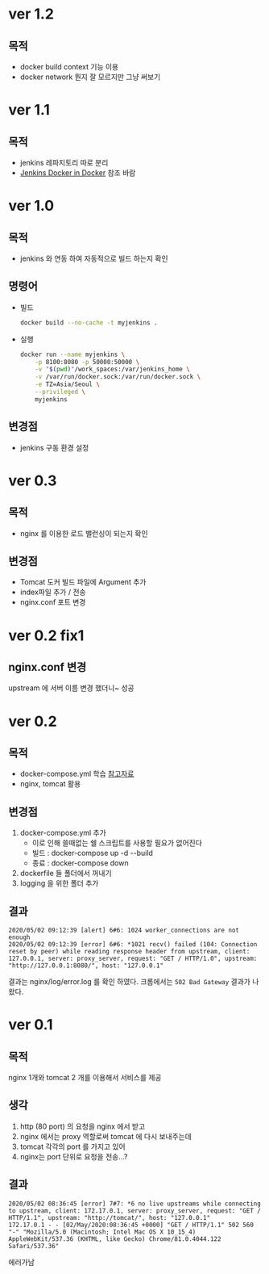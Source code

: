 # ver 1.2
## 목적
- docker build context 기능 이용
- docker network 뭔지 잘 모르지만 그냥 써보기

# ver 1.1
## 목적
- jenkins 레파지토리 따로 분리
- [Jenkins Docker in Docker](https://github.com/DongOnee/jenkins_DinD.git) 참조 바람

# ver 1.0
## 목적
- jenkins 와 연동 하여 자동적으로 빌드 하는지 확인

## 명령어
-   빌드
    ```sh
    docker build --no-cache -t myjenkins .
    ```
-   실행
    ```sh
    docker run --name myjenkins \
        -p 8100:8080 -p 50000:50000 \
        -v "$(pwd)"/work_spaces:/var/jenkins_home \
        -v /var/run/docker.sock:/var/run/docker.sock \
        -e TZ=Asia/Seoul \
        --privileged \
        myjenkins
    ```

## 변경점
- jenkins 구동 환경 설정

# ver 0.3
## 목적
- nginx 를 이용한 로드 밸런싱이 되는지 확인

## 변경점
- Tomcat 도커 빌드 파일에 Argument 추가
- index파일 추가 / 전송
- nginx.conf 포트 변경


# ver 0.2 fix1
## nginx.conf 변경
upstream 에 서버 이름 변경 했더니~ 성공

# ver 0.2
## 목적
- docker-compose.yml 학습 [참고자료](https://jistol.github.io/docker/2017/09/19/docker-compose-tomcat-clustering/)
- nginx, tomcat 활용

## 변경점
1. docker-compose.yml 추가
    - 이로 인해 쓸때없는 쉘 스크립트를 사용할 필요가 없어진다
    - 빌드 : docker-compose up -d --build
    - 종료 : docker-compose down
2. dockerfile 들 폴더에서 꺼내기
3. logging 을 위한 폴더 추가

## 결과
```
2020/05/02 09:12:39 [alert] 6#6: 1024 worker_connections are not enough
2020/05/02 09:12:39 [error] 6#6: *1021 recv() failed (104: Connection reset by peer) while reading response header from upstream, client: 127.0.0.1, server: proxy_server, request: "GET / HTTP/1.0", upstream: "http://127.0.0.1:8080/", host: "127.0.0.1"
```
결과는 nginx/log/error.log 를 확인 하였다. 크롬에서는 `502 Bad Gateway` 결과가 나왔다.

# ver 0.1
## 목적
nginx 1개와 tomcat 2 개를 이용해서 서비스를 제공
## 생각 
1. http (80 port) 의 요청을 nginx 에서 받고
2. nginx 에서는 proxy 역할로써 tomcat 에 다시 보내주는데
3. tomcat 각각의 port 를 가지고 있어
4. nginx는 port 단위로 요청을 전송...?
## 결과
```
2020/05/02 08:36:45 [error] 7#7: *6 no live upstreams while connecting to upstream, client: 172.17.0.1, server: proxy_server, request: "GET / HTTP/1.1", upstream: "http://tomcat/", host: "127.0.0.1"
172.17.0.1 - - [02/May/2020:08:36:45 +0000] "GET / HTTP/1.1" 502 560 "-" "Mozilla/5.0 (Macintosh; Intel Mac OS X 10_15_4) AppleWebKit/537.36 (KHTML, like Gecko) Chrome/81.0.4044.122 Safari/537.36"
```
에러가남
